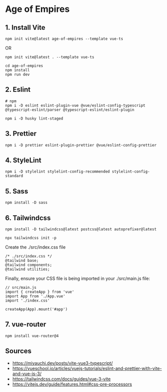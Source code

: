 # Age of Empires

## 1. Install Vite

```
npm init vite@latest age-of-empires --template vue-ts
```

OR

```
npm init vite@latest . --template vue-ts
```

```
cd age-of-empires
npm install
npm run dev
```

## 2. Eslint

```
# npm
npm i -D eslint eslint-plugin-vue @vue/eslint-config-typescript @typescript-eslint/parser @typescript-eslint/eslint-plugin

```

```
npm i -D husky lint-staged
```

## 3. Prettier

```
npm i -D prettier eslint-plugin-prettier @vue/eslint-config-prettier
```

## 4. StyleLint

```
npm i -D stylelint stylelint-config-recommended stylelint-config-standard
```

## 5. Sass

```
npm install -D sass
```

## 6. Tailwindcss

```
npm install -D tailwindcss@latest postcss@latest autoprefixer@latest
```

```
npx tailwindcss init -p
```

Create the ./src/index.css file

```
/* ./src/index.css */
@tailwind base;
@tailwind components;
@tailwind utilities;
```

Finally, ensure your CSS file is being imported in your ./src/main.js file:

```
// src/main.js
import { createApp } from 'vue'
import App from './App.vue'
import './index.css'

createApp(App).mount('#app')
```

## 7. vue-router

```
npm install vue-router@4
```

## Sources

- https://miyauchi.dev/posts/vite-vue3-typescript/
- https://vueschool.io/articles/vuejs-tutorials/eslint-and-prettier-with-vite-and-vue-js-3/
- https://tailwindcss.com/docs/guides/vue-3-vite
- https://vitejs.dev/guide/features.html#css-pre-processors
